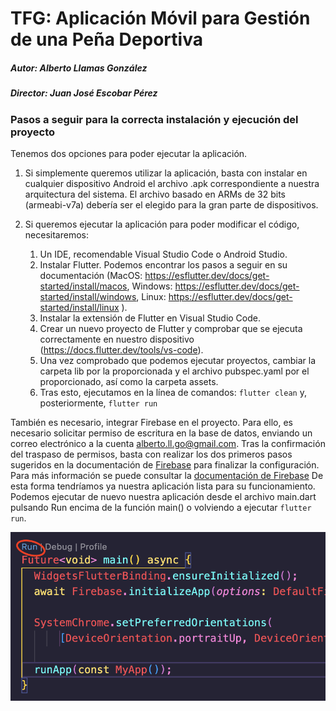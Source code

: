 # TFG: Aplicación Móvil para Gestión de una Peña Deportiva
##### Autor: Alberto Llamas González
##### Director: Juan José Escobar Pérez

### Pasos a seguir para la correcta instalación y ejecución del proyecto

Tenemos dos opciones para poder ejecutar la aplicación. 

1. Si simplemente queremos utilizar la aplicación, basta con instalar en cualquier dispositivo Android el archivo .apk correspondiente a nuestra arquitectura del sistema. El archivo basado en ARMs de 32 bits (armeabi-v7a) debería ser el elegido para la gran parte de dispositivos.
   
2. Si queremos ejecutar la aplicación para poder modificar el código, necesitaremos:
   
   1. Un IDE, recomendable Visual Studio Code o Android Studio.
   2. Instalar Flutter. Podemos encontrar los pasos a seguir en su documentación (MacOS: https://esflutter.dev/docs/get-started/install/macos, Windows: https://esflutter.dev/docs/get-started/install/windows, Linux: https://esflutter.dev/docs/get-started/install/linux ).
   3. Instalar la extensión de Flutter en Visual Studio Code.
   4. Crear un nuevo proyecto de Flutter y comprobar que se ejecuta correctamente en nuestro dispositivo (https://docs.flutter.dev/tools/vs-code).
   5. Una vez comprobado que podemos ejecutar proyectos, cambiar la carpeta lib por la proporcionada y el archivo pubspec.yaml por el proporcionado, así como la carpeta assets. 
   6. Tras esto, ejecutamos en la línea de comandos:
   `flutter clean` y, posteriormente,
   `flutter run`


También es necesario, integrar Firebase en el proyecto. Para ello, es necesario solicitar permiso de escritura en la base de datos, enviando un correo electrónico a la cuenta alberto.ll.go@gmail.com. Tras la confirmación del traspaso de permisos, basta con realizar los dos primeros pasos sugeridos en la documentación de [Firebase](https://firebase.google.com/docs/flutter/setup?hl=es-419&platform=ios) para finalizar la configuración. Para más información se puede consultar la [documentación de Firebase](https://firebase.google.com/docs/guides?authuser=1&hl=es)
De esta forma tendríamos ya nuestra aplicación lista para su funcionamiento. Podemos ejecutar de nuevo nuestra aplicación desde el archivo main.dart pulsando Run encima de la función main() o volviendo a ejecutar ``flutter run``.

![](assets/ejecucion.png)











